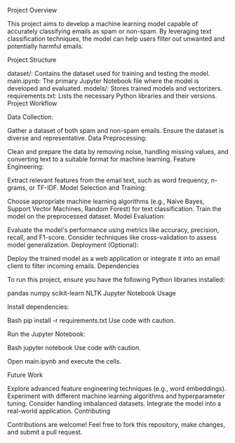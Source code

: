 Project Overview

This project aims to develop a machine learning model capable of accurately classifying emails as spam or non-spam. By leveraging text classification techniques, the model can help users filter out unwanted and potentially harmful emails.

Project Structure

dataset/: Contains the dataset used for training and testing the model.
main.ipynb: The primary Jupyter Notebook file where the model is developed and evaluated.
models/: Stores trained models and vectorizers.
requirements.txt: Lists the necessary Python libraries and their versions.
Project Workflow

Data Collection:

Gather a dataset of both spam and non-spam emails.
Ensure the dataset is diverse and representative.
Data Preprocessing:

Clean and prepare the data by removing noise, handling missing values, and converting text to a suitable format for machine learning.
Feature Engineering:

Extract relevant features from the email text, such as word frequency, n-grams, or TF-IDF.
Model Selection and Training:

Choose appropriate machine learning algorithms (e.g., Naive Bayes, Support Vector Machines, Random Forest) for text classification.
Train the model on the preprocessed dataset.
Model Evaluation:

Evaluate the model's performance using metrics like accuracy, precision, recall, and F1-score.
Consider techniques like cross-validation to assess model generalization.
Deployment (Optional):

Deploy the trained model as a web application or integrate it into an email client to filter incoming emails.
Dependencies

To run this project, ensure you have the following Python libraries installed:

pandas
numpy
scikit-learn
NLTK
Jupyter Notebook
Usage

Install dependencies:

Bash
pip install -r requirements.txt
Use code with caution.

Run the Jupyter Notebook:

Bash
jupyter notebook
Use code with caution.

Open main.ipynb and execute the cells.

Future Work

Explore advanced feature engineering techniques (e.g., word embeddings).
Experiment with different machine learning algorithms and hyperparameter tuning.
Consider handling imbalanced datasets.
Integrate the model into a real-world application.
Contributing

Contributions are welcome! Feel free to fork this repository, make changes, and submit a pull request.
